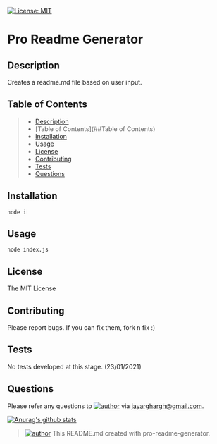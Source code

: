 [![License: MIT](https://img.shields.io/badge/License-MIT-yellow.svg)](https://opensource.org/licenses/MIT)
# Pro Readme Generator
## Description
Creates a readme.md file based on user input.
## Table of Contents
> - [Description](##Description)
> - [Table of Contents](##Table of Contents)
> - [Installation](##Installation)
> - [Usage](##Usage)
> - [License](##License)
> - [Contributing](##Contributing)
> - [Tests](##Tests)
> - [Questions](##Questions)

## Installation
`node i`
## Usage
`node index.js`
## License
The MIT License
## Contributing
Please report bugs. If you can fix them, fork n fix :)
## Tests
No tests developed at this stage. (23/01/2021)
## Questions
Please refer any questions to [![author](https://img.shields.io/badge/Dev-JayArghArgh-yellow)](https://img.shields.io/badge/Dev-JayArghArgh-yellow) via jayarghargh@gmail.com.

[![Anurag's github stats](https://github-readme-stats.vercel.app/api?username=JayArghArgh&theme=solarized-light)](https://github.com/JayArghArgh/github-readme-stats)


> [![author](https://img.shields.io/badge/Dev-JayArghArgh-yellow)](https://img.shields.io/badge/Dev-JayArghArgh-yellow) This README.md created with pro-readme-generator.

